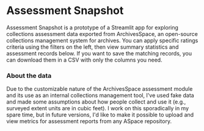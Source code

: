 # Assessment Snapshot

Assessment Snapshot is a prototype of a Streamlit app for exploring collections assessment data exported from ArchivesSpace, an open-source collections management system for archives. You can apply specific ratings criteria using the filters on the left, then view summary statistics and assessment records below. If you want to save the matching records, you can download them in a CSV with only the columns you need.

### About the data  

Due to the customizable nature of the ArchivesSpace assessment module and its use as an internal collections management tool, I've used fake data and made some assumptions about how people collect and use it (e.g., surveyed extent units are in cubic feet). I work on this sporadically in my spare time, but in future versions, I'd like to make it possible to upload and view metrics for assessment reports from any ASpace repository.  
